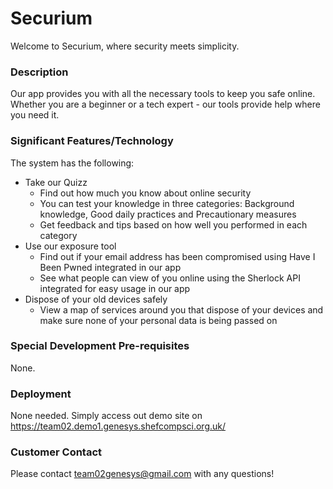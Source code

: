 # Securium
Welcome to Securium, where security meets simplicity.

### Description
Our app provides you with all the necessary tools to keep you safe online. Whether you are a beginner or a tech expert - our tools provide help where you need it.

### Significant Features/Technology
The system has the following:

* Take our Quizz
    * Find out how much you know about online security
    * You can test your knowledge in three categories: Background knowledge, Good daily practices and Precautionary measures
    * Get feedback and tips based on how well you performed in each category
* Use our exposure tool
    * Find out if your email address has been compromised using Have I Been Pwned integrated in our app
    * See what people can view of you online using the Sherlock API integrated for easy usage in our app
* Dispose of your old devices safely
    * View a map of services around you that dispose of your devices and make sure none of your personal data is being passed on

### Special Development Pre-requisites
None.

### Deployment
None needed. Simply access out demo site on https://team02.demo1.genesys.shefcompsci.org.uk/

### Customer Contact
Please contact team02genesys@gmail.com with any questions!
